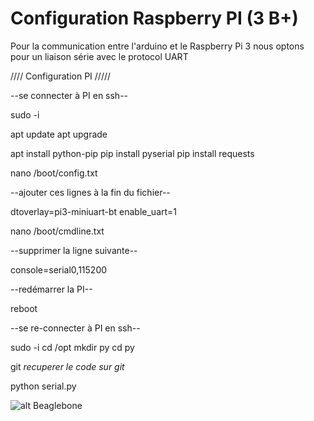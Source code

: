 # Configuration Raspberry PI (3 B+)

Pour la communication entre l'arduino et le Raspberry Pi 3 nous optons pour un liaison série avec le protocol UART


//// Configuration PI /////

--se connecter à PI en ssh--

sudo -i

apt update
apt upgrade

apt install python-pip
pip install pyserial
pip install requests

nano /boot/config.txt

--ajouter ces lignes à la fin du fichier--

dtoverlay=pi3-miniuart-bt
enable_uart=1

nano /boot/cmdline.txt

--supprimer la ligne suivante--

console=serial0,115200

--redémarrer la PI--

reboot

--se re-connecter à PI en ssh--

sudo -i
cd /opt
mkdir py
cd py


git *recuperer le code sur git*

python serial.py


![alt Beaglebone](../images/bbb.jpg)
